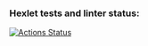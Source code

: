 ### Hexlet tests and linter status:
[![Actions Status](https://github.com/MMB0H/frontend-project-46/actions/workflows/hexlet-check.yml/badge.svg)](https://github.com/MMB0H/frontend-project-46/actions)